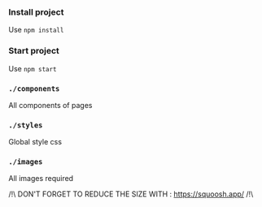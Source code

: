 ### Install project

Use `npm install`

### Start project

Use `npm start`

### `./components`

All components of pages

### `./styles`

Global style css

### `./images`
 
All images required

/!\ DON'T FORGET TO REDUCE THE SIZE WITH : https://squoosh.app/ /!\


